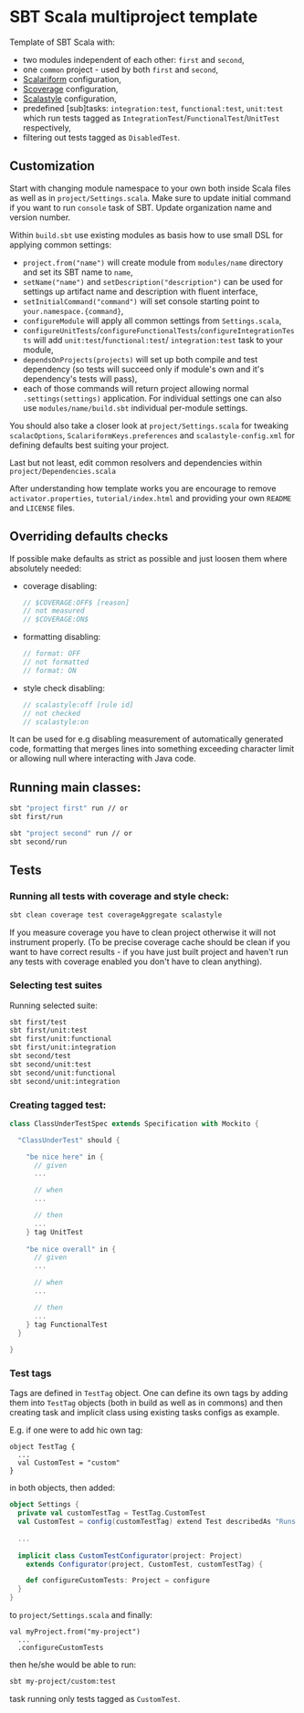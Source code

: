 # SBT Scala multiproject template

Template of SBT Scala with:

 * two modules independent of each other: `first` and `second`,
 * one `common` project - used by both `first` and `second`,
 * [Scalariform](https://github.com/scala-ide/scalariform) configuration,
 * [Scoverage](https://github.com/scoverage/sbt-scoverage) configuration,
 * [Scalastyle](http://www.scalastyle.org/) configuration,
 * predefined [sub]tasks: `integration:test`, `functional:test`, `unit:test` which run tests tagged as
   `IntegrationTest`/`FunctionalTest`/`UnitTest` respectively,
 * filtering out tests tagged as `DisabledTest`.

## Customization

Start with changing module namespace to your own both inside Scala files as well as in `project/Settings.scala`. Make
sure to update initial command if you want to run `console` task of SBT. Update organization name and version number.

Within `build.sbt` use existing modules as basis how to use small DSL for applying common settings:

 * `project.from("name")` will create module from `modules/name` directory and set its SBT name to `name`,
 * `setName("name")` and `setDescription("description")` can be used for settings up artifact name and description with
   fluent interface,
 * `setInitialCommand("command")` will set console starting point to `your.namespace.{command}`,
 * `configureModule` will apply all common settings from `Settings.scala`,
 * `configureUnitTests`/`configureFunctionalTests`/`configureIntegrationTests` will add `unit:test`/`functional:test`/
   `integration:test` task to your module,
 * `dependsOnProjects(projects)` will set up both compile and test dependency (so tests will succeed only if module's
    own and it's dependency's tests will pass),
 * each of those commands will return project allowing normal `.settings(settings)` application. For individual settings
   one can also use `modules/name/build.sbt` individual per-module settings.

You should also take a closer look at `project/Settings.scala` for tweaking `scalacOptions`,
`ScalariformKeys.preferences` and `scalastyle-config.xml` for defining defaults best suiting your project.

Last but not least, edit common resolvers and dependencies within `project/Dependencies.scala`

After understanding how template works you are encourage to remove `activator.properties`, `tutorial/index.html` and
providing your own `README` and `LICENSE` files.

## Overriding defaults checks

If possible make defaults as strict as possible and just loosen them where absolutely needed:

 * coverage disabling:
 
   ```scala
   // $COVERAGE:OFF$ [reason]
   // not measured 
   // $COVERAGE:ON$
   ```
 * formatting disabling:
 
   ```scala
   // format: OFF
   // not formatted
   // format: ON
   ```
 * style check disabling:
 
   ```scala
   // scalastyle:off [rule id]
   // not checked
   // scalastyle:on
   ```

It can be used for e.g disabling measurement of automatically generated code, formatting that merges lines into
something exceeding character limit or allowing null where interacting with Java code.

## Running main classes:

```bash
sbt "project first" run // or
sbt first/run

sbt "project second" run // or
sbt second/run
```

## Tests

### Running all tests with coverage and style check:

```bash
sbt clean coverage test coverageAggregate scalastyle
```

If you measure coverage you have to clean project otherwise it will not instrument properly. (To be precise coverage
cache should be clean if you want to have correct results - if you have just built project and haven't run any tests
with coverage enabled you don't have to clean anything).

### Selecting test suites

Running selected suite:

```bash
sbt first/test
sbt first/unit:test
sbt first/unit:functional
sbt first/unit:integration
sbt second/test
sbt second/unit:test
sbt second/unit:functional
sbt second/unit:integration
```

### Creating tagged test:

```scala
class ClassUnderTestSpec extends Specification with Mockito {

  "ClassUnderTest" should {

    "be nice here" in {
      // given
      ...

      // when
      ...

      // then
      ...
    } tag UnitTest
    
    "be nice overall" in {
      // given
      ...

      // when
      ...

      // then
      ...
    } tag FunctionalTest
  }
  
}
```

### Test tags

Tags are defined in `TestTag` object. One can define its own tags by adding them into `TestTag` objects (both in build
as well as in commons) and then creating task and implicit class using existing tasks configs as example.

E.g. if one were to add hic own tag:

```
object TestTag {
  ...
  val CustomTest = "custom"
}
```

in both objects, then added:

```scala
object Settings {
  private val customTestTag = TestTag.CustomTest
  val CustomTest = config(customTestTag) extend Test describedAs "Runs only custom tests"
  
  ...
  
  implicit class CustomTestConfigurator(project: Project)
    extends Configurator(project, CustomTest, customTestTag) {

    def configureCustomTests: Project = configure
  }
}
```

to `project/Settings.scala` and finally:

```
val myProject.from("my-project")
  ...
  .configureCustomTests
```

then he/she would be able to run:

```bash
sbt my-project/custom:test
```

task running only tests tagged as `CustomTest`.
